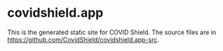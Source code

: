 # covidshield.app

This is the generated static site for COVID Shield. The source files are in https://github.com/CovidShield/covidshield.app-src.

